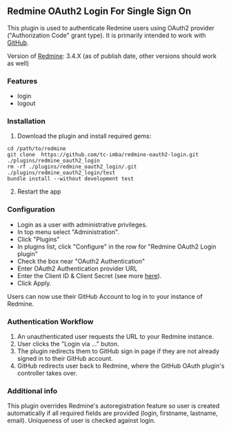 ## Redmine OAuth2 Login For Single Sign On

This plugin is used to authenticate Redmine users using OAuth2 provider ("Authorization Code" grant type).
It is primarily intended to work with [GitHub](https://developer.github.com/apps/building-oauth-apps/authorization-options-for-oauth-apps/).

Version of [Redmine](http://www.redmine.org/): 3.4.X (as of publish date, other versions should work as well)

### Features

+ login
+ logout

### Installation

1. Download the plugin and install required gems:

```console
cd /path/to/redmine
git clone  https://github.com/tc-imba/redmine-oauth2-login.git ./plugins/redmine_oauth2_login
rm -rf ./plugins/redmine_oauth2_login/.git ./plugins/redmine_oauth2_login/test
bundle install --without development test
```
2. Restart the app


### Configuration

* Login as a user with administrative privileges. 
* In top menu select "Administration".
* Click "Plugins"
* In plugins list, click "Configure" in the row for "Redmine OAuth2 Login plugin"
* Check the box near "OAuth2 Authentication"
* Enter OAuth2 Authentication provider URL
* Enter the Сlient ID & Client Secret (see more [here](https://help.github.com/articles/authorizing-oauth-apps/)).
* Click Apply. 

Users can now use their GitHub Account to log in to your instance of Redmine.

### Authentication Workflow

1. An unauthenticated user requests the URL to your Redmine instance.
2. User clicks the "Login via ..." buton.
3. The plugin redirects them to GitHub sign in page if they are not already signed in to their GitHub account.
4. GitHub redirects user back to Redmine, where the GitHub OAuth plugin's controller takes over.

### Additional info

This plugin overrides Redmine's autoregistration feature so user is created automatically if all required fields
are provided (login, firstname, lastname, email). Uniqueness of user is checked against login.
